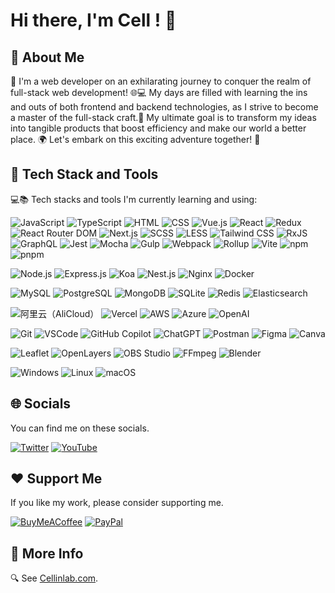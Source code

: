 # Hi there, I'm Cell ! 👋

## 🧑 About Me

👋 I'm a web developer on an exhilarating journey to conquer the realm of full-stack web development! 🌐💻 My days are filled with learning the ins and outs of both frontend and backend technologies, as I strive to become a master of the full-stack craft.🌱 My ultimate goal is to transform my ideas into tangible products that boost efficiency and make our world a better place. 🌍 Let's embark on this exciting adventure together! 🚀

## 🚀 Tech Stack and Tools

💻📚 Tech stacks and tools I'm currently learning and using:

<p>
<img src="https://img.shields.io/badge/JavaScript-F7DF1E?logo=javascript&logoColor=white&style=flat" alt="JavaScript" />
<img src="https://img.shields.io/badge/TypeScript-3178C6?logo=typescript&logoColor=white&style=flat" alt="TypeScript" />
<img src="https://img.shields.io/badge/HTML-E34F26?logo=html5&logoColor=white&style=flat" alt="HTML" />
<img src="https://img.shields.io/badge/CSS-1572B6?logo=css3&logoColor=white&style=flat" alt="CSS" />
<img src="https://img.shields.io/badge/Vue.js-4FC08D?logo=vue.js&logoColor=white&style=flat" alt="Vue.js" />
<img src="https://img.shields.io/badge/React-61DAFB?logo=react&logoColor=white&style=flat" alt="React" />
<img src="https://img.shields.io/badge/Redux-764ABC?logo=redux&logoColor=white&style=flat" alt="Redux" />
<img src="https://img.shields.io/badge/React_Router_DOM-CA4245?logo=react-router&logoColor=white&style=flat" alt="React Router DOM" />
<img src="https://img.shields.io/badge/Next.js-000000?logo=next.js&logoColor=white&style=flat" alt="Next.js" />
<img src="https://img.shields.io/badge/SCSS-CC6699?logo=sass&logoColor=white&style=flat" alt="SCSS" />
<img src="https://img.shields.io/badge/LESS-1D365D?logo=less&logoColor=white&style=flat" alt="LESS" />
<img src="https://img.shields.io/badge/Tailwind_CSS-38B2AC?logo=tailwind-css&logoColor=white&style=flat" alt="Tailwind CSS" />
<img src="https://img.shields.io/badge/RxJS-B7178C?logo=reactivex&logoColor=white&style=flat" alt="RxJS" />
<img src="https://img.shields.io/badge/GraphQL-E10098?logo=graphql&logoColor=white&style=flat" alt="GraphQL" />
<img src="https://img.shields.io/badge/Jest-C21325?logo=jest&logoColor=white&style=flat" alt="Jest" />
<img src="https://img.shields.io/badge/Mocha-8D6748?logo=mocha&logoColor=white&style=flat" alt="Mocha" />
<img src="https://img.shields.io/badge/Gulp-CF4647?logo=gulp&logoColor=white&style=flat" alt="Gulp" />
<img src="https://img.shields.io/badge/Webpack-8DD6F9?logo=webpack&logoColor=white&style=flat" alt="Webpack" />
<img src="https://img.shields.io/badge/Rollup-EC4A3F?logo=rollup.js&logoColor=white&style=flat" alt="Rollup" />
<img src="https://img.shields.io/badge/Vite-646CFF?logo=vite&logoColor=white&style=flat" alt="Vite" />
<img src="https://img.shields.io/badge/npm-CB3837?logo=npm&logoColor=white&style=flat" alt="npm" />
<img src="https://img.shields.io/badge/pnpm-F69220?logo=pnpm&logoColor=white&style=flat" alt="pnpm" />
</p>
<p>
<img src="https://img.shields.io/badge/Node.js-339933?logo=node.js&logoColor=white&style=flat" alt="Node.js" />
<img src="https://img.shields.io/badge/Express.js-000000?logo=express&logoColor=white&style=flat" alt="Express.js" />
<img src="https://img.shields.io/badge/Koa-33333D?logo=koa&logoColor=white&style=flat" alt="Koa" />
<img src="https://img.shields.io/badge/Nest.js-E0234E?logo=nestjs&logoColor=white&style=flat" alt="Nest.js" />
<img src="https://img.shields.io/badge/Nginx-269539?logo=nginx&logoColor=white&style=flat" alt="Nginx" />
<img src="https://img.shields.io/badge/Docker-2496ED?logo=docker&logoColor=white&style=flat" alt="Docker" />
</p>
<P>
<img src="https://img.shields.io/badge/MySQL-4479A1?logo=mysql&logoColor=white&style=flat" alt="MySQL" />
<img src="https://img.shields.io/badge/PostgreSQL-336791?logo=postgresql&logoColor=white&style=flat" alt="PostgreSQL" />
<img src="https://img.shields.io/badge/MongoDB-47A248?logo=mongodb&logoColor=white&style=flat" alt="MongoDB" />
<img src="https://img.shields.io/badge/SQLite-003B57?logo=sqlite&logoColor=white&style=flat" alt="SQLite" />
<img src="https://img.shields.io/badge/Redis-DC382D?logo=redis&logoColor=white&style=flat" alt="Redis" />
<img src="https://img.shields.io/badge/Elasticsearch-005571?logo=elasticsearch&logoColor=white&style=flat" alt="Elasticsearch" />
</P>
<p>
<img src="https://img.shields.io/badge/阿里云（AliCloud）-FF6A00?logo=alibabacloud&logoColor=white&style=flat" alt="阿里云（AliCloud）" />
<img src="https://img.shields.io/badge/Vercel-000000?logo=vercel&logoColor=white&style=flat" alt="Vercel" />
<img src="https://img.shields.io/badge/AWS-FF9900?logo=amazon-aws&logoColor=white&style=flat" alt="AWS" />
<img src="https://img.shields.io/badge/Azure-0089D6?logo=microsoft-azure&logoColor=white&style=flat" alt="Azure" />
<img src="https://img.shields.io/badge/OpenAI-FF6600?logo=openai&logoColor=white&style=flat" alt="OpenAI" />
</p>

<p>
<img src="https://img.shields.io/badge/Git-F05032?logo=git&logoColor=white&style=flat" alt="Git" />
<img src="https://img.shields.io/badge/VSCode-007ACC?logo=visual-studio-code&logoColor=white&style=flat" alt="VSCode" />
<img src="https://img.shields.io/badge/GitHub_Copilot-24292E?logo=github&logoColor=white&style=flat" alt="GitHub Copilot" />
<img src="https://img.shields.io/badge/ChatGPT-00A67E?logo=openai&logoColor=white&style=flat" alt="ChatGPT" />
<img src="https://img.shields.io/badge/Postman-FF6C37?logo=postman&logoColor=white&style=flat" alt="Postman" />
<img src="https://img.shields.io/badge/Figma-F24E1E?logo=figma&logoColor=white&style=flat" alt="Figma" />
<img src="https://img.shields.io/badge/Canva-00C4CC?logo=canva&logoColor=white&style=flat" alt="Canva" />
</p>

<p>
<img src="https://img.shields.io/badge/Leaflet-199900?logo=leaflet&logoColor=white&style=flat" alt="Leaflet" />
<img src="https://img.shields.io/badge/OpenLayers-1F6B75?logo=openlayers&logoColor=white&style=flat" alt="OpenLayers" />
<img src="https://img.shields.io/badge/OBS Studio-302E31?logo=obs-studio&logoColor=white&style=flat" alt="OBS Studio" />
<img src="https://img.shields.io/badge/FFmpeg-007808?logo=ffmpeg&logoColor=white&style=flat" alt="FFmpeg" />
<img src="https://img.shields.io/badge/Blender-F5792A?logo=blender&logoColor=white&style=flat" alt="Blender" />
</p>

<p>
<img src="https://img.shields.io/badge/Windows-0078D6?logo=windows&logoColor=white&style=flat" alt="Windows" />
<img src="https://img.shields.io/badge/Linux-FCC624?logo=linux&logoColor=white&style=flat" alt="Linux" />
<img src="https://img.shields.io/badge/macOS-000000?logo=apple&logoColor=white&style=flat" alt="macOS" />
</p>

## 🌐 Socials

You can find me on these socials.

[![Twitter](https://img.shields.io/badge/Twitter-%231DA1F2.svg?logo=Twitter&logoColor=white)](https://twitter.com/cellinlab) [![YouTube](https://img.shields.io/badge/YouTube-%23FF0000.svg?logo=YouTube&logoColor=white)](https://youtube.com/@cellinlab)

## ❤️ Support Me

If you like my work, please consider supporting me.

[![BuyMeACoffee](https://img.shields.io/badge/Buy%20Me%20a%20Coffee-ffdd00?style=for-the-badge&logo=buy-me-a-coffee&logoColor=black)](https://buymeacoffee.com/cellinlab) [![PayPal](https://img.shields.io/badge/PayPal-00457C?style=for-the-badge&logo=paypal&logoColor=white)](https://paypal.me/cellinlab)

## 🔗 More Info

🔍 See [Cellinlab.com](https://www.cellinlab.com).
